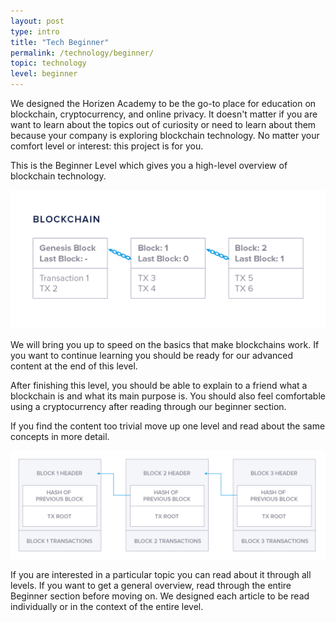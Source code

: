 ```yaml
---
layout: post
type: intro
title: "Tech Beginner"
permalink: /technology/beginner/
topic: technology
level: beginner
---
```


We designed the Horizen Academy to be the go-to place for education on blockchain, cryptocurrency, and online privacy. It doesn't matter if you are want to learn about the topics out of curiosity or need to learn about them because your company is exploring blockchain technology. No matter your comfort level or interest: this project is for you.

This is the Beginner Level which gives you a high-level overview of blockchain technology.

![Blockchain](/assets/post_files/technology/beginner/blockchain.jpg)

We will bring you up to speed on the basics that make blockchains work. If you want to continue learning you should be ready for our advanced content at the end of this level.

After finishing this level, you should be able to explain to a friend what a blockchain is and what its main purpose is. You should also feel comfortable using a cryptocurrency after reading through our beginner section. 

If you find the content too trivial move up one level and read about the same concepts in more detail.

![Blockchain data](/assets/post_files/technology/advanced/blockchain-as-a-data-structure/blockchain_data.jpg)

If you are interested in a particular topic you can read about it through all levels. If you want to get a general overview, read through the entire Beginner section before moving on. We designed each article to be read individually or in the context of the entire level.
